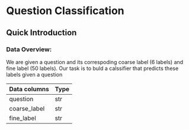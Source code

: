 # Question Classification

## Quick Introduction
  
  ### Data Overview:
We are given a question and its correspoding coarse label (6 labels) and fine label (50 labels). Our task is to buld a calssifier that predicts these labels  given a question 
     
|  Data columns                 | Type                              |
| ------------------------------| --------------------------------- |
| question                      | str                               |
| coarse_label                  | str                               |
|fine_label                     | str                               |
